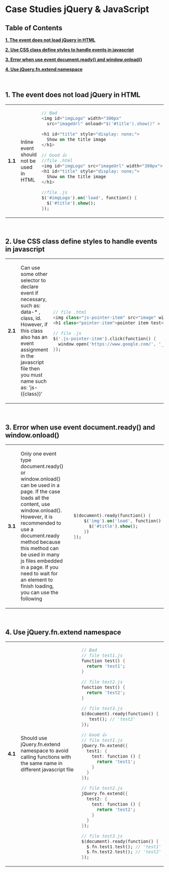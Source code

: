 # Case Studies jQuery & JavaScript


## Table of Contents

[**1. The event does not load jQuery in HTML** ](#1-the-event-does-not-load-jquery-in-html)

[**2. Use CSS class define styles to handle events in javascript**](#2-use-css-class-define-styles-to-handle-events-in-javascript)

[**3. Error when use event document.ready() and window.onload()**](#3-error-when-use-event-documentready-and-windowonload)

[**4. Use jQuery.fn.extend namespace**](#4-use-jqueryfnextend-namespace)

<br>

## 1. The event does not load jQuery in HTML

<table>
<tr id="1">

<td width="5%">

**1.1**
</td>
<td width="50%">

Inline event should not be used in HTML </td>
<td width="45%">

```dart
// Bad
<img id="imgLogo" width="300px"
  src="imageUrl" onload="$('#title').show()" >

<h1 id="title" style="display: none;">
  Show on the title image
</h1>

// Good 👍 
//file .html
<img id="imgLogo" src="imageUrl" width="300px">
<h1 id="title" style="display: none;">
  Show on the title image
</h1>

//file .js
$('#imgLogo').on('load', function() {
  $('#title').show();
});
```

</td>
</tr>

</table>

<br>

## 2. Use CSS class define styles to handle events in javascript

<table>
<tr id="2">
<td width="5%" >

**2.1**
</td>
<td width="50%">

Can use some other selector to declare event if necessary, such as: data-* , class, id. However, if this class also has an event assignment in the javascript file then you must name such as: 'js-{{class}}' </td>
<td width="45%">

```dart
// file .html
<img class="js-pointer-item" src="image" width="300px">
<h1 class="pointer-item">pointer item test</h1>

// file .js
$('.js-pointer-item').click(function() {
  window.open('https://www.google.com/', '_blank');
});
```


</td>
</tr>

</table>

<br>

## 3. Error when use event document.ready() and window.onload()

<table>
<tr id="3">
<td width="5%" >

**3.1**
</td>
<td width="50%">

Only one event type document.ready() or window.onload() can be used in a page. If the case loads all the content, use window.onload(). However, it is recommended to use a document.ready method because this method can be used in many js files embedded in a page. If you need to wait for an element to finish loading, you can use the following </td>
<td width="45%">

```dart
  $(document).ready(function() {
      $('img').on('load', function() {
        $('#title').show();
      })
  });
```

</td>
</tr>

</table>

<br>

## 4. Use jQuery.fn.extend namespace

<table>
<tr id="4">
<td width="5%" >

**4.1**
</td>
<td width="50%">

Should use jQuery.fn.extend namespace to avoid calling functions with the same name in different javascript file </td>
<td width="45%">

```dart
// Bad
// file test1.js
function test() {
  return 'test1';
}

// file test2.js
function test() {
  return 'test2';
}

// file test3.js
$(document).ready(function() {
   test(); // 'test2'
});

// Good 👍 
// file test1.js
jQuery.fn.extend({
  test1: {
    test: function () {
      return 'test1';
    }
  }
});

// file test2.js
jQuery.fn.extend({
  test2: {
    test: function () {
      return 'test2';
    }
  }
});

// file test3.js
$(document).ready(function() {
  $.fn.test1.test(); // 'test1'
  $.fn.test2.test(); // 'test2'
});
```

</td>
</tr>

</table>
